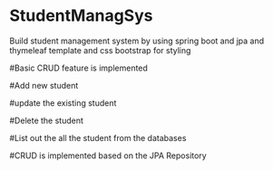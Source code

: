 # StudentManagSys

Build student management system by using spring boot and jpa and thymeleaf template and css bootstrap for styling

#Basic CRUD feature is implemented

#Add new student

#update the existing student

#Delete the student

#List out the all the student from the databases

#CRUD is implemented based on the JPA Repository

